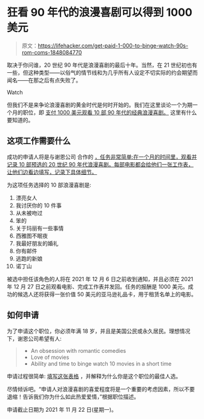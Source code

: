 # 狂看 90 年代的浪漫喜剧可以得到 1000 美元

> 原文：<https://lifehacker.com/get-paid-1-000-to-binge-watch-90s-rom-coms-1848084770>

取决于你问谁，20 世纪 90 年代是浪漫喜剧的最后十年。当然，在 21 世纪初也有一些，但这种类型——以俗气的情节线和为几乎所有人设定不切实际的约会期望而闻名——在那之后有点失败了。

Watch

但我们不是来争论浪漫喜剧的黄金时代是何时开始的。我们在这里谈论一个为期一个月的职位，即 [支付 1000 美元观看 10 部 90 年代的经典浪漫喜剧。](https://www.shaneco.com/theloupe/articles-and-news/news/get-paid-to-binge-watch-90s-rom-com-movies/) 这里有什么要知道的。

## 这项工作需要什么

成功的申请人将是与谢恩公司 合作的 [，任务非常简单:在一个月的时间里，观看并记录 10 部预选的 20 世纪 90 年代浪漫喜剧。每部电影都会给他们一张工作表，让他们边看边填写，记录下具体细节。](https://www.shaneco.com/theloupe/articles-and-news/news/get-paid-to-binge-watch-90s-rom-com-movies/)

为这项任务选择的 10 部浪漫喜剧是:

1.  漂亮女人
2.  我讨厌你的 10 件事
3.  从未被吻过
4.  笨的
5.  关于玛丽有一些事情
6.  西雅图不眠夜
7.  我最好朋友的婚礼
8.  你有邮件
9.  逃跑的新娘
10.  诺丁山

被选中担任该角色的人将在 2021 年 12 月 6 日之前收到通知，并且必须在 2021 年 12 月 27 日之前观看电影、完成工作表并发回。任务的报酬是 1000 美元。成功的候选人还将获得一张价值 50 美元的亚马逊礼品卡，用于租赁名单上的电影。

## 如何申请

为了申请这个职位，你必须年满 18 岁，并且是美国公民或永久居民。理想情况下，谢恩公司希望有人:

> *   An obsession with romantic comedies
> *   Love of movies
> *   Ability and time to binge watch 10 movies in a short time

申请过程很简单: [填写这张表格](https://docs.google.com/forms/d/e/1FAIpQLSeVz3qF8O8zsGdLOgAbkm--o4dslnrXQqTqnbQ1q-NV9LP7BA/viewform) ，并解释为什么你是这个职位的最佳人选。

尽情倾诉吧。“申请人对浪漫喜剧的喜爱程度将是一个重要的考虑因素，所以不要退缩！告诉我们你为什么如此热爱爱情，”根据职位描述。

申请截止日期为 2021 年 11 月 22 日(星期一)。